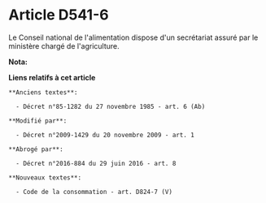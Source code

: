 # Article D541-6

Le Conseil national de l'alimentation dispose d'un secrétariat assuré par le ministère chargé de l'agriculture.

**Nota:**



**Liens relatifs à cet article**

	**Anciens textes**:

	  - Décret n°85-1282 du 27 novembre 1985 - art. 6 (Ab)

	**Modifié par**:

	  - Décret n°2009-1429 du 20 novembre 2009 - art. 1

	**Abrogé par**:

	  - Décret n°2016-884 du 29 juin 2016 - art. 8

	**Nouveaux textes**:

	  - Code de la consommation - art. D824-7 (V)
